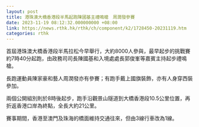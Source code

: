 ```yaml
---
layout: post
title: 港珠澳大橋香港段半馬起跑陳國基主禮鳴槍　周潤發參賽
date: 2023-11-19 08:12:32.000000000 +08:00
link: https://news.rthk.hk/rthk/ch/component/k2/1728450-20231119.htm
categories: rthk
---
```


首屆港珠澳大橋香港段半馬拉松今早舉行，大約8000人參與，最早起步的挑戰賽約7時40分起跑，由政務司司長陳國基和入境處處長郭俊峯等嘉賓主持起步禮鳴槍。

長跑運動員陳家豪和藝人周潤發亦有參賽；有跑手戴上國旗裝飾，亦有人身穿西裝參加。

兩個公開組別則於8時後起步，跑手沿觀景山隧道到大橋香港段10.5公里位置，再折返香港口岸為終點，全長大約21公里。

賽事期間，香港至澳門及珠海的橋面維持交通往來，但由3線行車改為1線。
